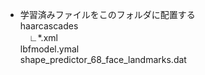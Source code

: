 - 学習済みファイルをこのフォルダに配置する<br>
   haarcascades<br>
 　∟*.xml<br>
  lbfmodel.ymal<br>
  shape_predictor_68_face_landmarks.dat<br>
